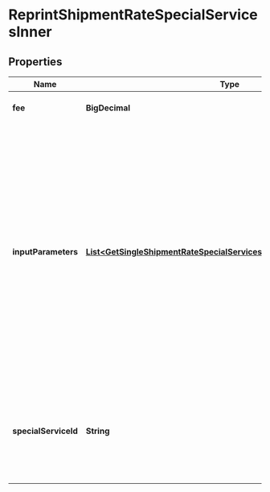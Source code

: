 

# ReprintShipmentRateSpecialServicesInner


## Properties

| Name | Type | Description | Notes |
|------------ | ------------- | ------------- | -------------|
|**fee** | **BigDecimal** | The amount of the specialSevice. |  [optional] |
|**inputParameters** | [**List&lt;GetSingleShipmentRateSpecialServicesInnerInputParametersInner&gt;**](GetSingleShipmentRateSpecialServicesInnerInputParametersInner.md) | &gt;-The parameters to set for the special service, such as an insurance value or a receipt-number format. This is required if the specialservice requires input parameters. If a special service does not require input parameters, you can either leave out the array or pass an empty array. |  [optional] |
|**specialServiceId** | **String** | A unique identifier associated to the Special Service , which depends on the carrier based service. |  [optional] |



